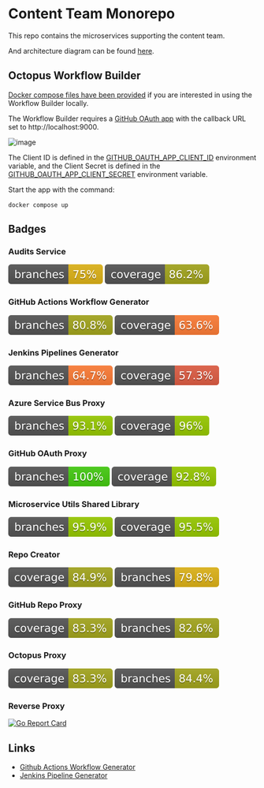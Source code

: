  # Content Team Monorepo

This repo contains the microservices supporting the content team.

And architecture diagram can be found [here](https://app.cloudcraft.co/view/089e13fd-5130-4806-a235-668c53c8ca2f?key=4f239d74-6783-401b-96cd-db0ee17fcf6d).

## Octopus Workflow Builder

[Docker compose files have been provided](https://github.com/OctopusSamples/content-team-apps/tree/main/docker/workflow-builder) if you are interested in using the Workflow Builder locally.

The Workflow Builder requires a [GitHub OAuth app](https://docs.github.com/en/developers/apps/building-oauth-apps/creating-an-oauth-app) with the callback URL set to http://localhost:9000. 

![image](https://user-images.githubusercontent.com/160104/175141466-36c2181c-198d-4c00-a900-81ed73bbd838.png)

The Client ID is defined in the [GITHUB_OAUTH_APP_CLIENT_ID](https://github.com/OctopusSamples/content-team-apps/blob/main/docker/workflow-builder/.env#L1) environment variable, and the Client Secret is defined in the [GITHUB_OAUTH_APP_CLIENT_SECRET](https://github.com/OctopusSamples/content-team-apps/blob/main/docker/workflow-builder/.env#L2) environment variable.

Start the app with the command:

```
docker compose up
```

## Badges

### Audits Service
![Branches](.github/badges/auditsbranches.svg)
![Coverage](.github/badges/audits.svg)

### GitHub Actions Workflow Generator
![Branches](.github/badges/githubbranches.svg)
![Coverage](.github/badges/github.svg)

### Jenkins Pipelines Generator
![Branches](.github/badges/jenkinsbranches.svg)
![Coverage](.github/badges/jenkins.svg)

### Azure Service Bus Proxy
![Branches](.github/badges/azure-servicebus-proxy-branches.svg)
![Coverage](.github/badges/azure-servicebus-proxy-coverage.svg)

### GitHub OAuth Proxy
![Branches](.github/badges/github-oauth-proxy-branches.svg)
![Coverage](.github/badges/github-oauth-proxy-coverage.svg)

### Microservice Utils Shared Library
![Branches](.github/badges/microservice-utils-branches.svg)
![Coverage](.github/badges/microservice-utils-coverage.svg)

### Repo Creator
![Branches](.github/badges/repocreator.svg)
![Coverage](.github/badges/repocreatorbranches.svg)

### GitHub Repo Proxy
![Branches](.github/badges/githubrepoproxy.svg )
![Coverage](.github/badges/githubrepoproxybranches.svg)

### Octopus Proxy
![Branches](.github/badges/githubrepoproxy.svg )
![Coverage](.github/badges/octopusproxybranches.svg)

### Reverse Proxy
[![Go Report Card](https://goreportcard.com/badge/github.com/OctopusSamples/content-team-apps/go/reverse-proxy)](https://goreportcard.com/report/github.com/OctopusSamples/content-team-apps/go/reverse-proxy)

## Links

* [Github Actions Workflow Generator](https://githubactionsworkflowgenerator.octopus.com/#/)
* [Jenkins Pipeline Generator](https://jenkinspipelinegenerator.octopus.com/#/)
